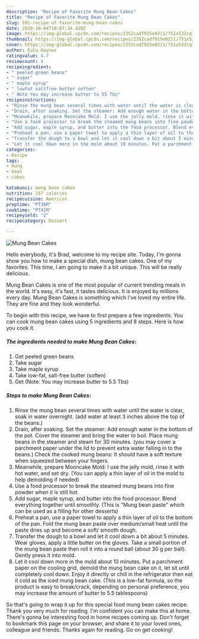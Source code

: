 ```yaml
---
description: "Recipe of Favorite Mung Bean Cakes"
title: "Recipe of Favorite Mung Bean Cakes"
slug: 591-recipe-of-favorite-mung-bean-cakes
date: 2020-10-04T10:07:34.420Z
image: https://img-global.cpcdn.com/recipes/2352cadf915e0211/751x532cq70/mung-bean-cakes-recipe-main-photo.jpg
thumbnail: https://img-global.cpcdn.com/recipes/2352cadf915e0211/751x532cq70/mung-bean-cakes-recipe-main-photo.jpg
cover: https://img-global.cpcdn.com/recipes/2352cadf915e0211/751x532cq70/mung-bean-cakes-recipe-main-photo.jpg
author: Eula Haynes
ratingvalue: 4.7
reviewcount: 4
recipeingredient:
- " peeled green beans"
- " sugar"
- " maple syrup"
- " lowfat saltfree butter soften"
- " Note You may increase butter to 55 Tbs"
recipeinstructions:
- "Rinse the mung bean several times with water until the water is clear, soak in water overnight. (add water at least 3 inches above the top of the beans.)"
- "Drain, after soaking. Set the steamer: Add enough water in the bottom of the pot. Cover the steamer and bring the water to boil. Place mung beans in the steamer and steam for 30 minutes. (you may cover a parchment paper under the lid to prevent extra water falling in to the beans.) Check the cooked mung beans: It should have a soft texture when squeezed between your fingers."
- "Meanwhile, prepare Mooncake Mold: I use the jelly mold, rinse it with hot water, and set dry. (You can apply a thin layer of oil in the mold to help demolding if needed)"
- "Use a food processor to break the steamed mung beans into fine powder when it is still hot."
- "Add sugar, maple syrup, and butter into the food processor. Blend everything together until smoothly. (This is &#34;Mung bean paste&#34; which can be used as a filling for other desserts)"
- "Preheat a pan, use a paper towel to apply a thin layer of oil to the bottom of the pan. Fold the mung bean paste over medium/small heat until the paste dries up and become a soft/ smooth dough."
- "Transfer the dough to a bowl and let it cool down a bit about 5 minutes. Wear gloves, apply a little butter on the gloves. Take a small portion of the mung bean paste then roll it into a round ball (about 30 g per ball). Gently press it into mold."
- "Let it cool down more in the mold about 10 minutes. Put a parchment paper on the cooling grid, demold the mung bean cake on it, let sit until completely cool down. Enjoy it directly or chill in the refrigerator then eat it cold as the iced mung bean cake. (This is a low-fat formula, so the product is easy to break/crack, depending on personal preference, you may increase the amount of butter to 5.5 tablespoons)"
categories:
- Recipe
tags:
- mung
- bean
- cakes

katakunci: mung bean cakes 
nutrition: 257 calories
recipecuisine: American
preptime: "PT36M"
cooktime: "PT41M"
recipeyield: "2"
recipecategory: Dessert

---
```



![Mung Bean Cakes](https://img-global.cpcdn.com/recipes/2352cadf915e0211/751x532cq70/mung-bean-cakes-recipe-main-photo.jpg)

Hello everybody, it's Brad, welcome to my recipe site. Today, I'm gonna show you how to make a special dish, mung bean cakes. One of my favorites. This time, I am going to make it a bit unique. This will be really delicious.

Mung Bean Cakes is one of the most popular of current trending meals in the world. It's easy, it's fast, it tastes delicious. It is enjoyed by millions every day. Mung Bean Cakes is something which I've loved my entire life. They are fine and they look wonderful.




To begin with this recipe, we have to first prepare a few ingredients. You can cook mung bean cakes using 5 ingredients and 8 steps. Here is how you cook it.

<!--inarticleads1-->

##### The ingredients needed to make Mung Bean Cakes:

1. Get  peeled green beans
1. Take  sugar
1. Take  maple syrup
1. Take  low-fat, salt-free butter (soften)
1. Get  (Note: You may increase butter to 5.5 Tbs)




<!--inarticleads2-->

##### Steps to make Mung Bean Cakes:

1. Rinse the mung bean several times with water until the water is clear, soak in water overnight. (add water at least 3 inches above the top of the beans.)
1. Drain, after soaking. Set the steamer: Add enough water in the bottom of the pot. Cover the steamer and bring the water to boil. Place mung beans in the steamer and steam for 30 minutes. (you may cover a parchment paper under the lid to prevent extra water falling in to the beans.) Check the cooked mung beans: It should have a soft texture when squeezed between your fingers.
1. Meanwhile, prepare Mooncake Mold: I use the jelly mold, rinse it with hot water, and set dry. (You can apply a thin layer of oil in the mold to help demolding if needed)
1. Use a food processor to break the steamed mung beans into fine powder when it is still hot.
1. Add sugar, maple syrup, and butter into the food processor. Blend everything together until smoothly. (This is &#34;Mung bean paste&#34; which can be used as a filling for other desserts)
1. Preheat a pan, use a paper towel to apply a thin layer of oil to the bottom of the pan. Fold the mung bean paste over medium/small heat until the paste dries up and become a soft/ smooth dough.
1. Transfer the dough to a bowl and let it cool down a bit about 5 minutes. Wear gloves, apply a little butter on the gloves. Take a small portion of the mung bean paste then roll it into a round ball (about 30 g per ball). Gently press it into mold.
1. Let it cool down more in the mold about 10 minutes. Put a parchment paper on the cooling grid, demold the mung bean cake on it, let sit until completely cool down. Enjoy it directly or chill in the refrigerator then eat it cold as the iced mung bean cake. (This is a low-fat formula, so the product is easy to break/crack, depending on personal preference, you may increase the amount of butter to 5.5 tablespoons)




So that's going to wrap it up for this special food mung bean cakes recipe. Thank you very much for reading. I'm confident you can make this at home. There's gonna be interesting food in home recipes coming up. Don't forget to bookmark this page on your browser, and share it to your loved ones, colleague and friends. Thanks again for reading. Go on get cooking!
